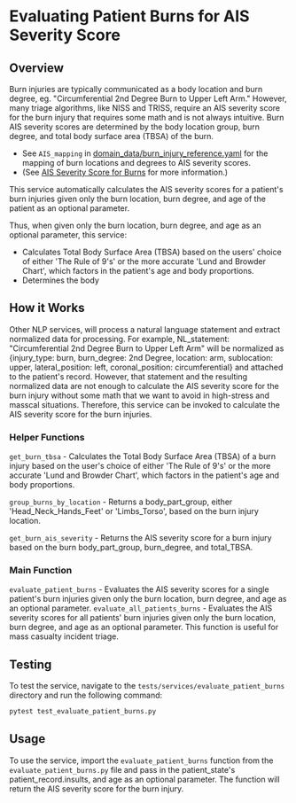 # Evaluating Patient Burns for AIS Severity Score

## Overview
Burn injuries are typically communicated as a body location and burn degree, eg. "Circumferential 2nd Degree Burn to Upper Left Arm."
However, many triage algorithms, like NISS and TRISS, require an AIS severity score for the burn injury that requires some math and is not always intuitive.
Burn AIS severity scores are determined by the body location group, burn degree, and total body surface area (TBSA) of the burn.
- See `AIS_mapping` in [domain_data/burn_injury_reference.yaml](domain_data/burn_injury_reference.yaml) for the mapping of burn locations and degrees to AIS severity scores.
- (See [AIS Severity Score for Burns](https://www.trauma.org/archive/scores/aisburn.html) for more information.)

This service automatically calculates the AIS severity scores for a patient's burn injuries given only the burn location, burn degree, and age of the patient as an optional parameter.

Thus, when given only the burn location, burn degree, and age as an optional parameter, this service:
- Calculates Total Body Surface Area (TBSA) based on the users' choice of either 'The Rule of 9's' or the more accurate 'Lund and Browder Chart', which factors in the patient's age and body proportions.
- Determines the body 

## How it Works
Other NLP services, will process a natural language statement and extract normalized data for processing.
For example, NL_statement: "Circumferential 2nd Degree Burn to Upper Left Arm" will be normalized as {injury_type: burn, burn_degree: 2nd Degree, location: arm, sublocation: upper, lateral_position: left, coronal_position: circumferential} and attached to the patient's record.  However, that statement and the resulting normalized data are not enough to calculate the AIS severity score for the burn injury without some math that we want to avoid in high-stress and masscal situations. Therefore, this service can be invoked to calculate the AIS severity score for the burn injuries.

### Helper Functions
`get_burn_tbsa` - Calculates the Total Body Surface Area (TBSA) of a burn injury based on the user's choice of either 'The Rule of 9's' or the more accurate 'Lund and Browder Chart', which factors in the patient's age and body proportions.

`group_burns_by_location` - Returns a body_part_group, either 'Head_Neck_Hands_Feet' or 'Limbs_Torso', based on the burn injury location.

`get_burn_ais_severity` - Returns the AIS severity score for a burn injury based on the burn body_part_group, burn_degree, and total_TBSA.

### Main Function
`evaluate_patient_burns` - Evaluates the AIS severity scores for a single patient's burn injuries given only the burn location, burn degree, and age as an optional parameter.
`evaluate_all_patients_burns` - Evaluates the AIS severity scores for all patients' burn injuries given only the burn location, burn degree, and age as an optional parameter.  This function is useful for mass casualty incident triage.

## Testing
To test the service, navigate to the `tests/services/evaluate_patient_burns` directory and run the following command:
```bash
pytest test_evaluate_patient_burns.py
```

## Usage
To use the service, import the `evaluate_patient_burns` function from the `evaluate_patient_burns.py` file and pass in the patient_state's patient_record.insults, and age as an optional parameter.  The function will return the AIS severity score for the burn injury. 
<!-- TODO  -->

```python
